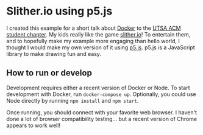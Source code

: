 # Slither.io using p5.js

I created this example for a short talk about [Docker][docker] to the [UTSA ACM
student chapter][acm]. My kids really like the game [slither.io][slither]! To
entertain them, and to hopefully make my example more engaging than hello world,
I thought I would make my own version of it using [p5.js][p5]. p5.js is a
JavaScript library to make drawing fun and easy.

## How to run or develop

Development requires either a recent version of Docker or Node. To start
development with Docker, run `docker-compose up`. Optionally, you could use
Node directly by running `npm install` and `npm start`.

Once running, you should connect with your favorite web browser. I haven't done
a lot of browser compatibility testing... but a recent version of Chrome appears
to work well!


[slither]: https://slither.io
[docker]: https://www.docker.com/
[acm]: https://www.acm-utsa.org/
[p5]: https://p5js.org/
